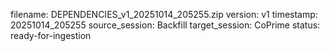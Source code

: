 filename: DEPENDENCIES_v1_20251014_205255.zip
version: v1
timestamp: 20251014_205255
source_session: Backfill
target_session: CoPrime
status: ready-for-ingestion
